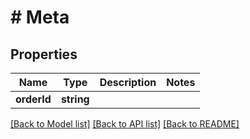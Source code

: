 # # Meta

## Properties

Name | Type | Description | Notes
------------ | ------------- | ------------- | -------------
**orderId** | **string** |  |

[[Back to Model list]](../../README.md#models) [[Back to API list]](../../README.md#endpoints) [[Back to README]](../../README.md)

